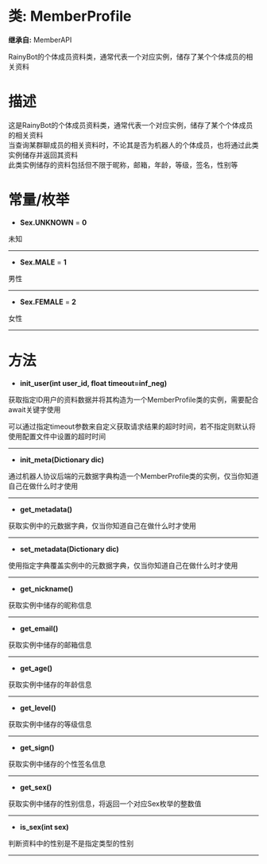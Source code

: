 # 类: MemberProfile  
  
**继承自:** MemberAPI  
  
RainyBot的个体成员资料类，通常代表一个对应实例，储存了某个个体成员的相关资料  
  
# 描述  
  
这是RainyBot的个体成员资料类，通常代表一个对应实例，储存了某个个体成员的相关资料   
当查询某群聊成员的相关资料时，不论其是否为机器人的个体成员，也将通过此类实例储存并返回其资料   
此类实例储存的资料包括但不限于昵称，邮箱，年龄，等级，签名，性别等  
  
# 常量/枚举  
  
- **Sex.UNKNOWN** = **0**  
  
未知  
  
---  
  
- **Sex.MALE** = **1**  
  
男性  
  
---  
  
- **Sex.FEMALE** = **2**  
  
女性  
  
---  
  
# 方法 
  
- **init_user(int user_id, float timeout=inf_neg)**  
  
获取指定ID用户的资料数据并将其构造为一个MemberProfile类的实例，需要配合await关键字使用   
  
可以通过指定timeout参数来自定义获取请求结果的超时时间，若不指定则默认将使用配置文件中设置的超时时间  
  
---  
  
- **init_meta(Dictionary dic)**  
  
通过机器人协议后端的元数据字典构造一个MemberProfile类的实例，仅当你知道自己在做什么时才使用  
  
---  
  
- **get_metadata()**  
  
获取实例中的元数据字典，仅当你知道自己在做什么时才使用  
  
---  
  
- **set_metadata(Dictionary dic)**  
  
使用指定字典覆盖实例中的元数据字典，仅当你知道自己在做什么时才使用  
  
---  
  
- **get_nickname()**  
  
获取实例中储存的昵称信息  
  
---  
  
- **get_email()**  
  
获取实例中储存的邮箱信息  
  
---  
  
- **get_age()**  
  
获取实例中储存的年龄信息  
  
---  
  
- **get_level()**  
  
获取实例中储存的等级信息  
  
---  
  
- **get_sign()**  
  
获取实例中储存的个性签名信息  
  
---  
  
- **get_sex()**  
  
获取实例中储存的性别信息，将返回一个对应Sex枚举的整数值  
  
---  
  
- **is_sex(int sex)**  
  
判断资料中的性别是不是指定类型的性别  
  
---  
  

